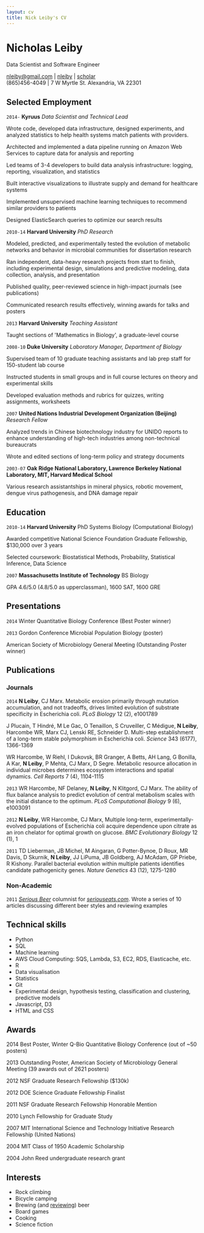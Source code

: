 ```yaml
---
layout: cv
title: Nick Leiby's CV
---
```

# Nicholas Leiby
Data Scientist and Software Engineer

<div id="webaddress">
<i class="fa fa-envelope"></i> <a href="mailto:nleiby@gmail.com">nleiby@gmail.com</a>
|
<i class="fa fa-github"></i> <a href="http://github.com/nleiby">nleiby</a>
|
<i class="fa fa-google"></i> <a href="https://scholar.google.com/citations?user=JxQCo40AAAAJ">scholar</a>
<BR>
<i class="fa fa-phone"></i> (865)456-4049
|
<i class="fa fa-map-marker"></i> 7 W Myrtle St. Alexandria, VA 22301
</div>


## Selected Employment

`2014-` 
__Kyruus__ _Data Scientist and Technical Lead_

Wrote code, developed data infrastructure, designed experiments, and analyzed statistics to help health systems match patients with providers. 

Architected and implemented a data pipeline running on Amazon Web Services to capture data for analysis and reporting 

Led teams of 3-4 developers to build data analysis infrastructure: logging, reporting, visualization, and statistics

Built interactive visualizations to illustrate supply and demand for healthcare systems

Implemented unsupervised machine learning techniques to recommend similar providers to patients

Designed ElasticSearch queries to optimize our search results

`2010-14`
__Harvard University__ _PhD Research_ 

Modeled, predicted, and experimentally tested the evolution of metabolic networks and behavior in microbial communities for dissertation research

Ran independent, data-heavy research projects from start to finish, including experimental design, simulations and predictive modeling, data collection, analysis, and presentation

Published quality, peer-reviewed science in high-impact journals (see publications)

Communicated research results effectively, winning awards for talks and posters

`2013`
__Harvard University__ _Teaching Assistant_

Taught sections of 'Mathematics in Biology', a graduate-level course


`2008-10`
__Duke University__ _Laboratory Manager, Department of Biology_

Supervised team of 10 graduate teaching assistants and lab prep staff for 150-student lab course 

Instructed students in small groups and in full course lectures on theory and experimental skills

Developed evaluation methods and rubrics for quizzes, writing assignments, worksheets

`2007`
__United Nations Industrial Development Organization (Beijing)__ _Research Fellow_

Analyzed trends in Chinese biotechnology industry for UNIDO reports to enhance understanding of high-tech industries among non-technical bureaucrats

Wrote and edited sections of long-term policy and strategy documents

`2003-07`
__Oak Ridge National Laboratory, Lawrence Berkeley National Laboratory, MIT, Harvard Medical School__

Various research assistantships in mineral physics, robotic movement, dengue virus pathogenesis, and DNA damage repair

## Education

`2010-14`
__Harvard University__ PhD Systems Biology (Computational Biology)

Awarded competitive National Science Foundation Graduate Fellowship, $130,000 over 3 years

Selected coursework: Biostatistical Methods, Probability, Statistical Inference, Data Science

`2007`
__Massachusetts Institute of Technology__ BS Biology

GPA 4.6/5.0 (4.8/5.0 as upperclassman), 1600 SAT, 1600 GRE

## Presentations

`2014` 
Winter Quantitative Biology Conference (Best Poster winner)

`2013` 
Gordon Conference Microbial Population Biology (poster)

American Society of Microbiology General Meeting (Outstanding Poster winner)


## Publications

### Journals

`2014`
__N Leiby__, CJ Marx. Metabolic erosion primarily through mutation accumulation, and not tradeoffs, drives limited evolution of substrate specificity in Escherichia coli. _PLoS Biology_ 12 (2), e1001789

J Plucain, T Hindré, M Le Gac, O Tenaillon, S Cruveiller, C Médigue, __N Leiby__, Harcombe WR, Marx CJ, Lenski RE, Schneider D. Multi-step establishment of a long-term stable polymorphism in Escherichia coli.  _Science_ 343 (6177), 1366-1369

WR Harcombe, W Riehl, I Dukovsk, BR Granger, A Betts, AH Lang, G Bonilla, A Kar, __N Leiby__, P Mehta, CJ Marx, D Segre. Metabolic resource allocation in individual microbes determines ecosystem interactions and spatial dynamics.  _Cell Reports_ 7 (4), 1104-1115

`2013`
WR Harcombe, NF Delaney, __N Leiby__, N Klitgord, CJ Marx. The ability of flux balance analysis to predict evolution of central metabolism scales with the initial distance to the optimum. _PLoS Computational Biology_ 9 (6), e1003091

`2012`
__N Leiby__, WR Harcombe, CJ Marx, Multiple long-term, experimentally-evolved populations of Escherichia coli acquire dependence upon citrate as an iron chelator for optimal growth on glucose.  _BMC Evolutionary Biology_ 12 (1), 1

`2011`
TD Lieberman, JB Michel, M Aingaran, G Potter-Bynoe, D Roux, MR Davis, D Skurnik, __N Leiby__, JJ LiPuma, JB Goldberg, AJ McAdam, GP Priebe, R Kishony. Parallel bacterial evolution within multiple patients identifies candidate pathogenicity genes. _Nature Genetics_ 43 (12), 1275-1280

### Non-Academic

`2011`
<A HREF = "http://www.seriouseats.com/user/profile/nickleiby">_Serious Beer_</A> columnist for <A HREF="http://www.seriouseats.com">_seriouseats.com_</A>.  Wrote a series of 10 articles discussing different beer styles and reviewing examples

## Technical skills

* Python
* SQL
* Machine learning
* AWS Cloud Computing: SQS, Lambda, S3, EC2, RDS, Elasticache, etc.
* R
* Data visualisation
* Statistics
* Git
* Experimental design, hypothesis testing, classification and clustering, predictive models
* Javascript, D3 
* HTML and CSS

## Awards

2014 Best Poster, Winter Q-Bio Quantitative Biology Conference (out of ~50 posters)

2013 Outstanding Poster, American Society of Microbiology General Meeting (39 awards out of 2621 posters)

2012 NSF Graduate Research Fellowship ($130k)

2012 DOE Science Graduate Fellowship Finalist

2011 NSF Graduate Research Fellowship Honorable Mention

2010 Lynch Fellowship for Graduate Study

2007 MIT International Science and Technology Initiative Research Fellowship (United Nations)

2004 MIT Class of 1950 Academic Scholarship

2004 John Reed undergraduate research grant

## Interests

* Rock climbing
* Bicycle camping
* Brewing (and <A HREF="http://www.seriouseats.com/user/profile/nickleiby">reviewing</A>) beer
* Board games
* Cooking
* Science fiction


<!-- ## References

Available on request.  -->

<!-- ### Footer

Last updated: December 2016 -->
